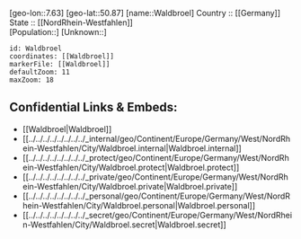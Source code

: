 ﻿---
location: [50.87,7.63] 
mapzoom: [7,12] 
mapmarker: city 
type: City
tags:
- geo/City


SpocWebEntityId: 35402
isDeleted: false
confidential: public

---
[geo-lon::7.63] 
[geo-lat::50.87] 
[name::Waldbroel] 
Country :: [[Germany]]  
State :: [[NordRhein-Westfahlen]]  
[Population::] 
[Unknown::] 


```leaflet
id: Waldbroel
coordinates: [[Waldbroel]] 
markerFile: [[Waldbroel]] 
defaultZoom: 11 
maxZoom: 18
```


## Confidential Links & Embeds: 
- [[Waldbroel|Waldbroel]]  
- [[../../../../../../../../_internal/geo/Continent/Europe/Germany/West/NordRhein-Westfahlen/City/Waldbroel.internal|Waldbroel.internal]] 
- [[../../../../../../../../_protect/geo/Continent/Europe/Germany/West/NordRhein-Westfahlen/City/Waldbroel.protect|Waldbroel.protect]] 
- [[../../../../../../../../_private/geo/Continent/Europe/Germany/West/NordRhein-Westfahlen/City/Waldbroel.private|Waldbroel.private]] 
- [[../../../../../../../../_personal/geo/Continent/Europe/Germany/West/NordRhein-Westfahlen/City/Waldbroel.personal|Waldbroel.personal]] 
- [[../../../../../../../../_secret/geo/Continent/Europe/Germany/West/NordRhein-Westfahlen/City/Waldbroel.secret|Waldbroel.secret]] 
